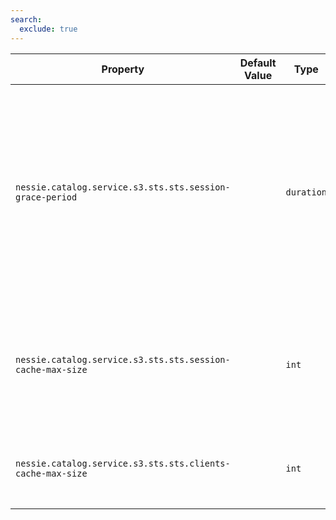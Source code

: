 ```yaml
---
search:
  exclude: true
---
```

<!--start-->

| Property | Default Value | Type | Description |
|----------|---------------|------|-------------|
| `nessie.catalog.service.s3.sts.sts.session-grace-period` |  | `duration` | The time period to subtract from the S3 session credentials (assumed role credentials) expiry  time to define the time when those credentials become eligible for refreshing.   |
| `nessie.catalog.service.s3.sts.sts.session-cache-max-size` |  | `int` | Maximum number of entries to keep in the session credentials cache (assumed role credentials).  |
| `nessie.catalog.service.s3.sts.sts.clients-cache-max-size` |  | `int` | Maximum number of entries to keep in the STS clients cache.  |
